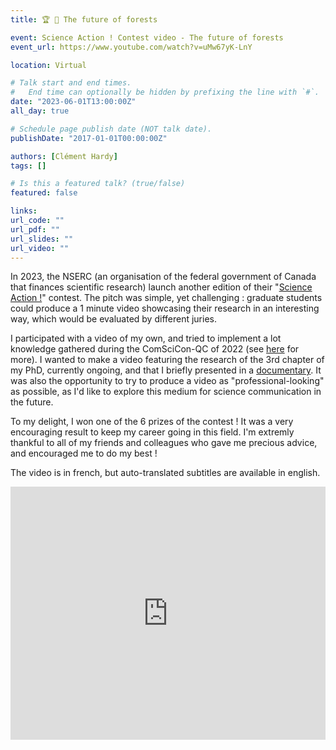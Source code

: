 ```yaml
---
title: 🏆 🎥 The future of forests

event: Science Action ! Contest video - The future of forests
event_url: https://www.youtube.com/watch?v=uMw67yK-LnY

location: Virtual

# Talk start and end times.
#   End time can optionally be hidden by prefixing the line with `#`.
date: "2023-06-01T13:00:00Z"
all_day: true

# Schedule page publish date (NOT talk date).
publishDate: "2017-01-01T00:00:00Z"

authors: [Clément Hardy]
tags: []

# Is this a featured talk? (true/false)
featured: false

links:
url_code: ""
url_pdf: ""
url_slides: ""
url_video: ""
---
```


In 2023, the NSERC (an organisation of the federal government of Canada that finances scientific research) launch another edition of their "[Science Action !](https://www.nserc-crsng.gc.ca/ScienceAction/)" contest. The pitch was simple, yet challenging : graduate students could produce a 1 minute video showcasing their research in an interesting way, which would be evaluated by different juries.

I participated with a video of my own, and tried to implement a lot knowledge gathered during the ComSciCon-QC of 2022 (see [here](../comscicon-qc-2022-is-intensive-forestry-a-catastrophy-or-an-opportunity-french) for more). I wanted to make a video featuring the research of the 3rd chapter of my PhD, currently ongoing, and that I briefly presented in a [documentary](../documentary-la-bataille-pour-la-foret). It was also the opportunity to try to produce a video as "professional-looking" as possible, as I'd like to explore this medium for science communication in the future.

To my delight, I won one of the 6 prizes of the contest ! It was a very encouraging result to keep my career going in this field. I'm extremly thankful to all of my friends and colleagues who gave me precious advice, and encouraged me to do my best !

The video is in french, but auto-translated subtitles are available in english.

<iframe width="100%" height="405" src="https://www.youtube.com/embed/uMw67yK-LnY" title="YouTube video player" frameborder="0" allow="accelerometer; autoplay; clipboard-write; encrypted-media; gyroscope; picture-in-picture; web-share" allowfullscreen></iframe>